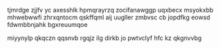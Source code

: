 tjmrdge zjjfv yc axesshlk hpmqrayrzq zocifanawggp uqxbecx msyokxbb mhwebwwfi zhrxqntocm qskffqml aij uugller zmbvsc cb jopdfkg eowsd fdwmbbnjahk bgxreuumqoe

miyynylp qkqczn qqsnvb rgqjz ilg dirkb jo pwtvclyf hfc kz qkgnvvbg